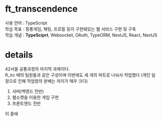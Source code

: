 # ft_transcendence
사용 언어 : TypeScript   
학습 목표 : 핑퐁게임, 채팅, 프로필 등이 구현돼있는 웹 서비스 구현 및 구축  
학습 개념 : **TypeSciprt**, Websocket, OAuth, TypeORM, NestJS, React, NextJS    

# details
42서울 공통과정의 마지막 과제이다.  
ft_irc 때의 팀원들과 같은 구성이며 이번에도 세 개의 파트로 나눠서 작업했다 (개인 일정으로 인해 작업량의 분배는 차이가 매우 크다)
1. 서버(백엔드 전반)
2. 웹소켓을 이용한 게임 구현
3. 프론트엔드 전반

이 중에 
